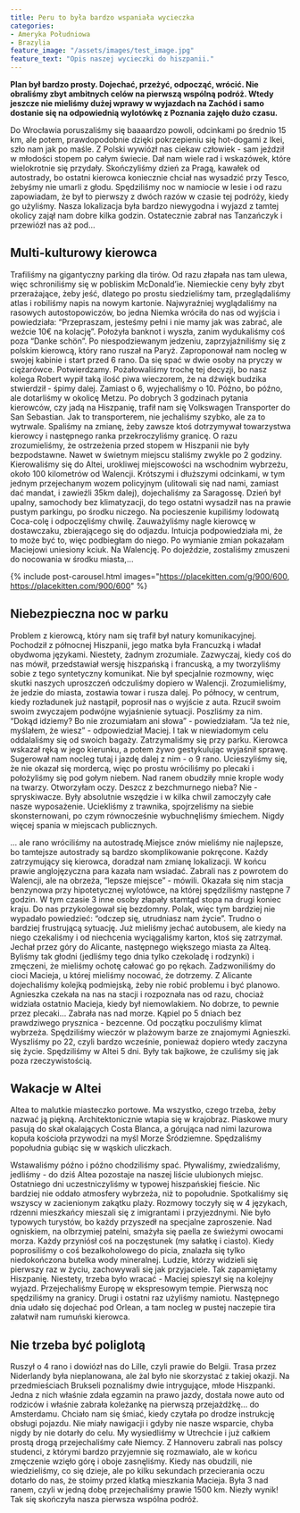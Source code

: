 ```yaml
---
title: Peru to była bardzo wspaniała wycieczka
categories:
- Ameryka Południowa
- Brazylia
feature_image: "/assets/images/test_image.jpg"
feature_text: "Opis naszej wycieczki do hiszpanii."
---
```


**Plan był bardzo prosty. Dojechać, przeżyć, odpocząć, wrócić. Nie obraliśmy zbyt ambitnych celów na pierwszą wspólną podróż. Wtedy jeszcze nie mieliśmy dużej wprawy w wyjazdach na Zachód i samo dostanie się na odpowiednią wylotówkę z Poznania zajęło dużo czasu.**


<!-- more -->

Do Wrocławia poruszaliśmy się baaaardzo powoli, odcinkami po średnio 15 km, ale potem, prawdopodobnie dzięki pokrzepieniu się hot-dogami z Ikei, szło nam jak po maśle. Z Polski wywiózł nas ciekaw człowiek - sam jeździł w młodości stopem po całym świecie. Dał nam wiele rad i wskazówek, które wielokrotnie się przydały. Skończyliśmy dzień za Pragą, kawałek od autostrady, bo ostatni kierowca koniecznie chciał nas wysadzić przy Tesco, żebyśmy nie umarli z głodu. Spędziliśmy noc w namiocie w lesie i od razu zapowiadam, że był to pierwszy z dwóch razów w czasie tej podróży, kiedy go użyliśmy. Nasza lokalizacja była bardzo niewygodna i wyjazd z tamtej okolicy zajął nam dobre kilka godzin. Ostatecznie zabrał nas Tanzańczyk i przewiózł nas aż pod...

## Multi-kulturowy kierowca

Trafiliśmy na gigantyczny parking dla tirów. Od razu złapała nas tam ulewa, więc schroniliśmy się w pobliskim McDonald’ie. Niemieckie ceny były zbyt przerażające, żeby jeść, dlatego po prostu siedzieliśmy tam, przeglądaliśmy atlas i robiliśmy napis na nowym kartonie. Najwyraźniej wyglądaliśmy na rasowych autostopowiczów, bo jedna Niemka wróciła do nas od wyjścia i powiedziała: “Przepraszam, jesteśmy pełni i nie mamy jak was zabrać, ale weźcie 10€ na kolację”. Położyła banknot i wyszła, zanim wydukaliśmy coś poza “Danke schön”. Po niespodziewanym jedzeniu, zaprzyjaźniliśmy się z polskim kierowcą, który rano ruszał na Paryż. Zaproponował nam nocleg w swojej kabinie i start przed 6 rano. Da się spać w dwie osoby na pryczy w ciężarówce. Potwierdzamy. Pożałowaliśmy trochę tej decyzji, bo nasz kolega Robert wypił taką ilość piwa wieczorem, że na dźwięk budzika stwierdził - śpimy dalej. Zamiast o 6, wyjechaliśmy o 10. Późno, bo późno, ale dotarliśmy w okolicę Metzu. Po dobrych 3 godzinach pytania kierowców, czy jadą na Hiszpanię, trafił nam się Volkswagen Transporter do San Sebastian. Jak to transporterem, nie jechaliśmy szybko, ale za to wytrwale. Spaliśmy na zmianę, żeby zawsze ktoś dotrzymywał towarzystwa kierowcy i następnego ranka przekroczyliśmy granicę. O razu zrozumieliśmy, że ostrzeżenia przed stopem w Hiszpanii nie były bezpodstawne. Nawet w świetnym miejscu staliśmy zwykle po 2 godziny. Kierowaliśmy się do Altei, urokliwej miejscowości na wschodnim wybrzeżu, około 100 kilometrów od Walencji. Krótszymi i dłuższymi odcinkami, w tym jednym przejechanym wozem policyjnym (ulitowali się nad nami, zamiast dać mandat, i zawieźli 35km dalej), dojechaliśmy za Saragossę. Dzień był upalny, samochody bez klimatyzacji, do tego ostatni wysadził nas na prawie pustym parkingu, po środku niczego. Na pocieszenie kupiliśmy lodowatą Coca-colę i odpoczęliśmy chwilę. Zauważyliśmy nagle kierowcę w dostawczaku, zbierającego się do odjazdu. Intuicja podpowiedziała mi, że to może być to, więc podbiegłam do niego. Po wymianie zmian pokazałam Maciejowi uniesiony kciuk. Na Walencję. Po dojeździe, zostaliśmy zmuszeni do nocowania w środku miasta,…

{% include post-carousel.html images="https://placekitten.com/g/900/600, https://placekitten.com/900/600" %}

## Niebezpieczna noc w parku

Problem z kierowcą, który nam się trafił był natury komunikacyjnej. Pochodził z północnej Hiszpanii, jego matka była Francuzką i władał obydwoma językami. Niestety, żadnym zrozumiale. Zazwyczaj, kiedy coś do nas mówił, przedstawiał wersję hiszpańską i francuską, a my tworzyliśmy sobie z tego syntetyczny komunikat. Nie był specjalnie rozmowny, więc skutki naszych uproszczeń odczuliśmy dopiero w Walencji. Zrozumieliśmy, że jedzie do miasta, zostawia towar i rusza dalej. Po północy, w centrum, kiedy rozładunek już nastąpił, poprosił nas o wyjście z auta. Rzucił swoim swoim zwyczajem podwójne wyjaśnienie sytuacji. Poszliśmy za nim. “Dokąd idziemy? Bo nie zrozumiałam ani słowa” - powiedziałam. “Ja też nie, myślałem, że wiesz” - odpowiedział Maciej. I tak w niewiadomym celu oddalaliśmy się od swoich bagaży. Zatrzymaliśmy się przy parku. Kierowca wskazał ręką w jego kierunku, a potem żywo gestykulując wyjaśnił sprawę. Sugerował nam nocleg tutaj i jazdę dalej z nim - o 9 rano. Ucieszyliśmy się, że nie okazał się mordercą, więc po prostu wróciliśmy po plecaki i położyliśmy się pod gołym niebem. Nad ranem obudziły mnie krople wody na twarzy. Otworzyłam oczy. Deszcz z bezchmurnego nieba? Nie - spryskiwacze. Były absolutnie wszędzie i w kilka chwil zamoczyły całe nasze wyposażenie. Uciekliśmy z trawnika, spojrzeliśmy na siebie skonsternowani, po czym równocześnie wybuchnęliśmy śmiechem. Nigdy więcej spania w miejscach publicznych. 



… ale rano wróciliśmy na autostradę.Miejsce znów mieliśmy nie najlepsze, bo tamtejsze autostrady są bardzo skomplikowanie pokręcone. Każdy zatrzymujący się kierowca, doradzał nam zmianę lokalizacji. W końcu prawie anglojęzyczna para kazała nam wsiadać. Zabrali nas z powrotem do Walencji, ale na obrzeża, “lepsze miejsce” - mówili. Okazała się nim stacja benzynowa przy hipotetycznej wylotówce, na której spędziliśmy następne 7 godzin. W tym czasie 3 inne osoby złapały stamtąd stopa na drugi koniec kraju. Do nas przykolegował się bezdomny. Polak, więc tym bardziej nie wypadało powiedzieć: “odczep się, utrudniasz nam życie”. Trudno o bardziej frustrującą sytuację. Już mieliśmy jechać autobusem, ale kiedy na niego czekaliśmy i od niechcenia wyciągaliśmy karton, ktoś się zatrzymał. Jechał przez góry do Alicante, następnego większego miasta za Alteą. Byliśmy tak głodni (jedliśmy tego dnia tylko czekoladę i rodzynki) i zmęczeni, że mieliśmy ochotę całować go po rękach. Zadzwoniliśmy do cioci Macieja, u której mieliśmy nocować, że dotrzemy. Z Alicante dojechaliśmy kolejką podmiejską, żeby nie robić problemu i być planowo. Agnieszka czekała na nas na stacji i rozpoznała nas od razu, chociaż widziała ostatnio Macieja, kiedy był niemowlakiem. No dobrze, to pewnie przez plecaki… Zabrała nas nad morze. Kąpiel po 5 dniach bez prawdziwego prysznica - bezcenne. Od początku poczuliśmy klimat wybrzeża. Spędziliśmy wieczór w plażowym barze ze znajomymi Agnieszki. Wyszliśmy po 22, czyli bardzo wcześnie, ponieważ dopiero wtedy zaczyna się życie. Spędziliśmy w Altei 5 dni. Były tak bajkowe, że czuliśmy się jak poza rzeczywistością.

## Wakacje w Altei

Altea to malutkie miasteczko portowe. Ma wszystko, czego trzeba, żeby nazwać ją piękną. Architektonicznie wtapia się w krajobraz. Piaskowe mury pasują do skał okalających Costa Blanca, a górująca nad nimi lazurowa kopuła kościoła przywodzi na myśl Morze Śródziemne. Spędzaliśmy popołudnia gubiąc się w wąskich uliczkach.  

Wstawaliśmy późno i późno chodziliśmy spać. Pływaliśmy, zwiedzaliśmy, jedliśmy - do dziś Altea pozostaje na naszej liście ulubionych miejsc. Ostatniego dni uczestniczyliśmy w typowej hiszpańskiej fieście. Nic bardziej nie oddało atmosfery wybrzeża, niż to popołudnie. Spotkaliśmy się wszyscy w zacienionym zakątku plaży. Rozmowy toczyły się w 4 językach, rdzenni mieszkańcy mieszali się z imigrantami i przyjezdnymi. Nie było typowych turystów, bo każdy przyszedł na specjalne zaproszenie. Nad ogniskiem, na olbrzymiej patelni, smażyła się paella ze świeżymi owocami morza. Każdy przyniósł coś na poczęstunek (my sałatkę i ciasto). Kiedy poprosiliśmy o coś bezalkoholowego do picia, znalazła się tylko niedokończona butelka wody mineralnej. Ludzie, którzy widzieli się pierwszy raz w życiu, zachowywali się jak przyjaciele. Tak zapamiętamy Hiszpanię. Niestety, trzeba było wracać - Maciej spieszył się na kolejny wyjazd. Przejechaliśmy Europę w ekspresowym tempie. Pierwszą noc spędziliśmy na granicy. Drugi i ostatni raz użyliśmy namiotu. Następnego dnia udało się dojechać pod Orlean, a tam nocleg w pustej naczepie tira załatwił nam rumuński kierowca. 

## Nie trzeba być poliglotą

Ruszył o 4 rano i dowiózł nas do Lille, czyli prawie do Belgii. Trasa przez Niderlandy była nieplanowana, ale żal było nie skorzystać z takiej okazji. Na przedmieściach Brukseli poznaliśmy dwie intrygujące, młode Hiszpanki. Jedna z nich właśnie zdała egzamin na prawo jazdy, dostała nowe auto od rodziców i właśnie zabrała koleżankę na pierwszą przejażdżkę… do Amsterdamu. Chciało nam się śmiać, kiedy czytała po drodze instrukcję obsługi pojazdu. Nie miały nawigacji i gdyby nie nasze wsparcie, chyba nigdy by nie dotarły do celu. My wysiedliśmy w Utrechcie i już całkiem prostą drogą przejechaliśmy całe Niemcy. Z Hannoveru zabrali nas polscy studenci, z którymi bardzo przyjemnie się rozmawiało, ale w końcu zmęczenie wzięło górę i oboje zasnęliśmy. Kiedy nas obudzili, nie wiedzieliśmy, co się dzieje, ale po kilku sekundach przecierania oczu dotarło do nas, że stoimy przed klatką mieszkania Macieja. Była 3 nad ranem, czyli w jedną dobę przejechaliśmy prawie 1500 km. Niezły wynik! Tak się skończyła nasza pierwsza wspólna podróż.
